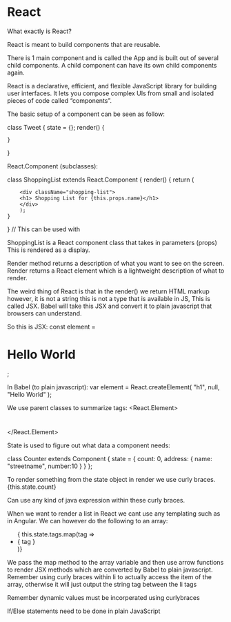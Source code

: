 # React

What exactly is React?

React is meant to build components that are reusable.

There is 1 main component and is called the App and is built out of several child components. A child component can have its own child components again.

React is a declarative, efficient, and flexible JavaScript library for building user interfaces. It lets you compose complex UIs from small and isolated pieces of code called “components”.

The basic setup of a component can be seen as follow:

  class Tweet {
    state = {};
    render() {

    }

  }

React.Component (subclasses):

  class ShoppingList extends React.Component {
    render() {
      return (

        <div className="shopping-list">
        <h1> Shopping List for {this.props.name}</h1>
        </div>
        );
    }

  }
  // This can be used with <ShoppingList name="Mark" />

ShoppingList is a React component class that takes in parameters (props) This is rendered as a display.

Render method returns a description of what you want to see on the screen. Render returns a React element which is a lightweight description of what to render.

The weird thing of React is that in the render() we return HTML markup however, it is not a string this is not a type that is available in JS, This is called JSX. Babel will take this JSX and convert it to plain javascript that browsers can understand.

So this is JSX:
  const element = <h1>Hello World</h1>;

In Babel (to plain javascript):
  var element = React.createElement(
    "h1",
    null,
    "Hello World"
    );


We use parent classes to summarize tags:
  <React.Element>
    <h1> </h1>
    <div> </div>
  </React.Element>

State is used to figure out what data a component needs:

  class Counter extends Component {
    state = {
      count: 0,
      address: {
        name: "streetname",
        number:10
      }
    }
  };

To render something from the state object in render we use curly braces.
  <span>{this.state.count}</span>

Can use any kind of java expression within these curly braces.

When we want to render a list in React we cant use any templating such as in Angular.
We can however do the following to an array:
  <ul>
    { this.state.tags.map(tag => <li key={tag}>{ tag }</li>)}
  </ul>

We pass the map method to the array variable and then use arrow functions to render JSX methods which are converted by Babel to plain javascript. Remember using curly braces within li to actually access the item of the array, otherwise it will just output the string tag between the li tags

Remember dynamic values must be incorperated using curlybraces

If/Else statements need to be done in plain JavaScript
